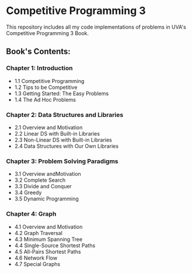 # Competitive Programming 3
This repository includes all my code implementations of problems in UVA's Competitive Programming 3 Book.

## Book's Contents:

### Chapter 1: Introduction
- 1.1 Competitive Programming
- 1.2 Tips to be Competitive
- 1.3 Getting Started: The Easy Problems
- 1.4 The Ad Hoc Problems
### Chapter 2: Data Structures and Libraries
- 2.1 Overview and Motivation
- 2.2 Linear DS with Built-in Libraries
- 2.3 Non-Linear DS with Built-in Libraries
- 2.4 Data Structures with Our Own Libraries
### Chapter 3: Problem Solving Paradigms
- 3.1 Overview andMotivation
- 3.2 Complete Search
- 3.3 Divide and Conquer
- 3.4 Greedy
- 3.5 Dynamic Programming
### Chapter 4: Graph
- 4.1 Overview and Motivation
- 4.2 Graph Traversal
- 4.3 Minimum Spanning Tree
- 4.4 Single-Source Shortest Paths
- 4.5 All-Pairs Shortest Paths
- 4.6 Network Flow
- 4.7 Special Graphs